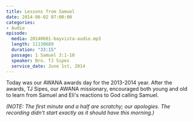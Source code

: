 ```yaml
---
title: Lessons from Samuel
date: 2014-06-02 07:00:00
categories:
- Audio
episode:
  media: 20140601-bayvista-audio.mp3
  length: 11130689
  duration: "33:15"
  passage: 1 Samuel 3:1-10
  speaker: Bro. TJ Sipes
  service_date: June 1st, 2014
---
```

Today was our AWANA awards day for the 2013-2014 year. After the awards, TJ Sipes, our AWANA missionary, encouraged both young and old to learn from Samuel and Eli's reactions to God calling Samuel.

_(NOTE: The first minute and a half are scratchy; our apologies. The recording didn't start exactly as it should have this morning.)_